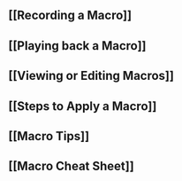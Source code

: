 
## [[Recording a Macro]]

## [[Playing back a Macro]]

## [[Viewing or Editing Macros]]

## [[Steps to Apply a Macro]]

## [[Macro Tips]]

## [[Macro Cheat Sheet]]